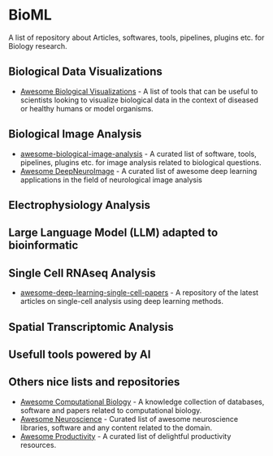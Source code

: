 # BioML
A list of repository about Articles, softwares, tools, pipelines, plugins etc. for Biology research.

##  Biological Data Visualizations

- [Awesome Biological Visualizations](https://github.com/keller-mark/awesome-biological-visualizations) - A list of tools that can be  useful to scientists looking to visualize biological data in the context of diseased or healthy humans or model organisms.

## Biological Image Analysis

- [awesome-biological-image-analysis](https://github.com/hallvaaw/awesome-biological-image-analysis) - A curated list of software, tools, pipelines, plugins etc. for image analysis related to biological questions.
- [Awesome DeepNeuroImage](https://github.com/alxndrkalinin/awesome-deepneuroimage) -  A curated list of awesome deep learning applications in the field of neurological image analysis

## Electrophysiology Analysis

## Large Language Model (LLM) adapted to bioinformatic

## Single Cell RNAseq Analysis

- [awesome-deep-learning-single-cell-papers](https://github.com/OmicsML/awesome-deep-learning-single-cell-papers) - A repository of the latest articles on single-cell analysis using deep learning methods.

## Spatial Transcriptomic Analysis

## Usefull tools powered by AI

## Others nice lists and repositories

- [Awesome Computational Biology](https://github.com/inoue0426/awesome-computational-biology) - A knowledge collection of databases, software and papers related to computational biology.
- [Awesome Neuroscience](https://github.com/analyticalmonk/awesome-neuroscience) - Curated list of awesome neuroscience libraries, software and any content related to the domain.
- [Awesome Productivity](https://github.com/jyguyomarch/awesome-productivity) - A curated list of delightful productivity resources.




